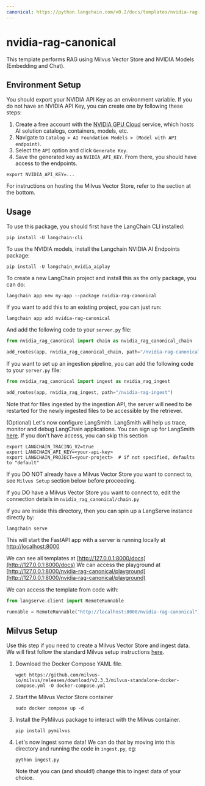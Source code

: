 ```yaml
---
canonical: https://python.langchain.com/v0.2/docs/templates/nvidia-rag-canonical/
---
```


# nvidia-rag-canonical

This template performs RAG using Milvus Vector Store and NVIDIA Models (Embedding and Chat).

## Environment Setup

You should export your NVIDIA API Key as an environment variable.
If you do not have an NVIDIA API Key, you can create one by following these steps:
1. Create a free account with the [NVIDIA GPU Cloud](https://catalog.ngc.nvidia.com/) service, which hosts AI solution catalogs, containers, models, etc.
2. Navigate to `Catalog > AI Foundation Models > (Model with API endpoint)`.
3. Select the `API` option and click `Generate Key`.
4. Save the generated key as `NVIDIA_API_KEY`. From there, you should have access to the endpoints.

```shell
export NVIDIA_API_KEY=...
```

For instructions on hosting the Milvus Vector Store, refer to the section at the bottom.

## Usage

To use this package, you should first have the LangChain CLI installed:

```shell
pip install -U langchain-cli
```

To use the NVIDIA models, install the Langchain NVIDIA AI Endpoints package:
```shell
pip install -U langchain_nvidia_aiplay
```

To create a new LangChain project and install this as the only package, you can do:

```shell
langchain app new my-app --package nvidia-rag-canonical
```

If you want to add this to an existing project, you can just run:

```shell
langchain app add nvidia-rag-canonical
```

And add the following code to your `server.py` file:
```python
from nvidia_rag_canonical import chain as nvidia_rag_canonical_chain

add_routes(app, nvidia_rag_canonical_chain, path="/nvidia-rag-canonical")
```

If you want to set up an ingestion pipeline, you can add the following code to your `server.py` file:
```python
from nvidia_rag_canonical import ingest as nvidia_rag_ingest

add_routes(app, nvidia_rag_ingest, path="/nvidia-rag-ingest")
```
Note that for files ingested by the ingestion API, the server will need to be restarted for the newly ingested files to be accessible by the retriever.

(Optional) Let's now configure LangSmith.
LangSmith will help us trace, monitor and debug LangChain applications.
You can sign up for LangSmith [here](https://smith.langchain.com/).
If you don't have access, you can skip this section


```shell
export LANGCHAIN_TRACING_V2=true
export LANGCHAIN_API_KEY=<your-api-key>
export LANGCHAIN_PROJECT=<your-project>  # if not specified, defaults to "default"
```

If you DO NOT already have a Milvus Vector Store you want to connect to, see `Milvus Setup` section below before proceeding.

If you DO have a Milvus Vector Store you want to connect to, edit the connection details in `nvidia_rag_canonical/chain.py`

If you are inside this directory, then you can spin up a LangServe instance directly by:

```shell
langchain serve
```

This will start the FastAPI app with a server is running locally at
[http://localhost:8000](http://localhost:8000)

We can see all templates at [http://127.0.0.1:8000/docs](http://127.0.0.1:8000/docs)
We can access the playground at [http://127.0.0.1:8000/nvidia-rag-canonical/playground](http://127.0.0.1:8000/nvidia-rag-canonical/playground)

We can access the template from code with:

```python
from langserve.client import RemoteRunnable

runnable = RemoteRunnable("http://localhost:8000/nvidia-rag-canonical")
```


## Milvus Setup

Use this step if you need to create a Milvus Vector Store and ingest data.
We will first follow the standard Milvus setup instructions [here](https://milvus.io/docs/install_standalone-docker.md).

1. Download the Docker Compose YAML file.
    ```shell
    wget https://github.com/milvus-io/milvus/releases/download/v2.3.3/milvus-standalone-docker-compose.yml -O docker-compose.yml
    ```
2. Start the Milvus Vector Store container
    ```shell
    sudo docker compose up -d
    ```
3. Install the PyMilvus package to interact with the Milvus container.
    ```shell
    pip install pymilvus
    ```
4. Let's now ingest some data! We can do that by moving into this directory and running the code in `ingest.py`, eg:

    ```shell
    python ingest.py
    ```

    Note that you can (and should!) change this to ingest data of your choice.